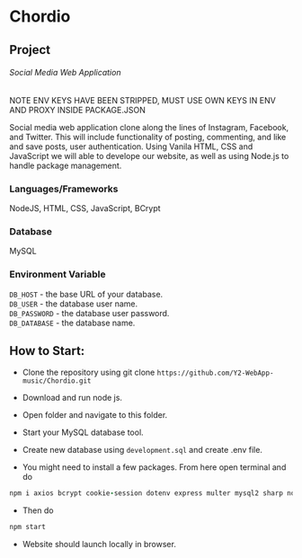 # Chordio
## Project
###### Social Media Web Application
NOTE ENV KEYS HAVE BEEN STRIPPED, MUST USE OWN KEYS IN ENV AND PROXY INSIDE PACKAGE.JSON

Social media web application clone along the lines of Instagram, Facebook, and Twitter. This will include functionality of posting, commenting, and like and save posts, user authentication.
Using Vanila HTML, CSS and JavaScript we will able to develope our website, as well as using Node.js to handle package management.

### Languages/Frameworks
NodeJS,
HTML,
CSS,
JavaScript,
BCrypt

### Database
MySQL

### Environment Variable
`DB_HOST` - the base URL of your database.<br>
`DB_USER` - the database user name.<br>
`DB_PASSWORD` - the database user password.<br>
`DB_DATABASE` - the database name.

## How to Start:
-   Clone the repository using git clone `https://github.com/Y2-WebApp-music/Chordio.git`

-   Download and run node js.

-   Open folder and navigate to this folder.

-   Start your MySQL database tool.

-   Create new database using `development.sql` and create .env file.

-   You might need to install a few packages. From here open terminal and do
```ruby
npm i axios bcrypt cookie-session dotenv express multer mysql2 sharp nodemon
```

-   Then do 
```ruby
npm start
```

-   Website should launch locally in browser.